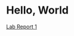 # Hello, World

[Lab Report 1](https://jankwong705.github.io/cse15l-lab-reports/lab-report-1-week-0.html)


